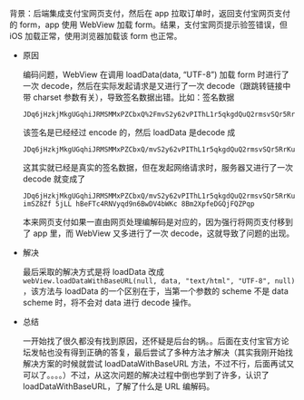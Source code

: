 背景：后端集成支付宝网页支付，然后在 app 拉取订单时，返回支付宝网页支付的 form，app 使用 WebView 加载 form。结果，支付宝网页提示验签错误，但 iOS 加载正常，使用浏览器加载该 form 也正常。

+ 原因

  编码问题，WebView 在调用 loadData(data, “UTF-8”) 加载 form 时进行了一次 decode，然后在实际发起请求是又进行了一次 decode（跟跳转链接中带 charset 参数有关），导致签名数据出错。比如：签名数据

  ```
  JDq6jHzkjMkgUGqhiJRMSMMxPZCbxQ%2FmvS2y62vPIThL1r5qkgdQuQ2rmsvSQr5RrKuPndzeQcYd56alCR7I5z671PBtd9DawiC7ugfRSEDTRfJXjSO9s24ywPAK1Va57tFocc%2FfzeNF6p4TMgczW9Pj1aaD9gwf1AITzS16fXhUOBLCj%2FKA%2BimSZ8Zf%2B5jLL%2BhBeFTc4RNVyqd9n6BwDV4bWKc%2B8Bm2XpfeDGQjFQZPqp
  ```

  该签名是已经经过 encode 的，然后 loadData 是decode 成

  ```
  JDq6jHzkjMkgUGqhiJRMSMMxPZCbxQ/mvS2y62vPIThL1r5qkgdQuQ2rmsvSQr5RrKuPndzeQcYd56alCR7I5z671PBtd9DawiC7ugfRSEDTRfJXjSO9s24ywPAK1Va57tFocc/fzeNF6p4TMgczW9Pj1aaD9gwf1AITzS16fXhUOBLCj/KA+imSZ8Zf+5jLL+hBeFTc4RNVyqd9n6BwDV4bWKc+8Bm2XpfeDGQjFQZPqp
  ```

  这其实就已经是真实的签名数据，但在发起网络请求时，服务器又进行了一次 decode 就变成了

  ```
  JDq6jHzkjMkgUGqhiJRMSMMxPZCbxQ/mvS2y62vPIThL1r5qkgdQuQ2rmsvSQr5RrKuPndzeQcYd56alCR7I5z671PBtd9DawiC7ugfRSEDTRfJXjSO9s24ywPAK1Va57tFocc/fzeNF6p4TMgczW9Pj1aaD9gwf1AITzS16fXhUOBLCj/KA imSZ8Zf 5jLL hBeFTc4RNVyqd9n6BwDV4bWKc 8Bm2XpfeDGQjFQZPqp
  ```

  本来网页支付如果一直由网页处理编解码是对应的，因为强行将网页支付移到了 app 里，而 WebView 又多进行了一次 decode，这就导致了问题的出现。

+ 解决

  最后采取的解决方式是将 loadData 改成 `webView.loadDataWithBaseURL(null, data, "text/html", "UTF-8", null) ` ，该方法与 loadData 的一个区别在于，当第一个参数的 scheme 不是 data scheme 时，将不会对 data 进行 decode 操作。

+ 总结

  一开始找了很久都没有找到原因，还怀疑是后台的锅。。后面在支付宝官方论坛发帖也没有得到正确的答复，最后尝试了多种方法才解决（其实我刚开始找解决方案的时候就尝试 loadDataWithBaseURL 方法，不过不行，后面再试又可以了。。。。）不过，从这次问题的解决过程中倒也学到了许多，认识了 loadDataWithBaseURL，了解了什么是 URL 编解码。